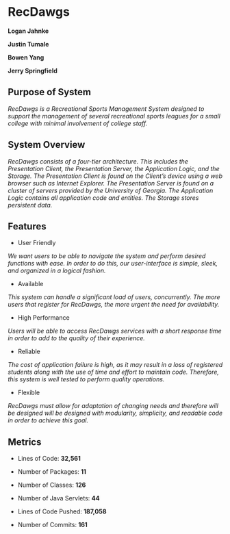 # RecDawgs

**Logan Jahnke**

**Justin Tumale**

**Bowen Yang**

**Jerry Springfield**

## Purpose of System

*RecDawgs is a Recreational Sports Management System designed to support the management of several recreational sports leagues for a small college with minimal involvement of college staff.*

## System Overview

*RecDawgs consists of a four-tier architecture. This includes the Presentation Client, the Presentation Server, the Application Logic, and the Storage. The Presentation Client is found on the Client’s device using a web browser such as Internet Explorer. The Presentation Server is found on a cluster of servers provided by the University of Georgia. The Application Logic contains all application code and entities. The Storage stores persistent data.*

## Features

- User Friendly

*We want users to be able to navigate the system and perform desired functions with ease.*
*In order to do this, our user-interface is simple, sleek, and organized in a logical fashion.*

- Available

*This system can handle a significant load of users, concurrently.*
*The more users that register for RecDawgs, the more urgent the need for availability.*

- High Performance

*Users will be able to access RecDawgs services with a short response time in order to add to the quality of their experience.*

- Reliable

*The cost of application failure is high, as it may result in a loss of registered students along with the use of time and effort to maintain code.*
*Therefore, this system is well tested to perform quality operations.*

- Flexible

*RecDawgs must allow for adaptation of changing needs and therefore will be designed will be designed with modularity, simplicity, and readable code in order to achieve this goal.*

## Metrics

- Lines of Code: **32,561**

- Number of Packages: **11**

- Number of Classes: **126**

- Number of Java Servlets: **44**

- Lines of Code Pushed: **187,058**

- Number of Commits: **161**

